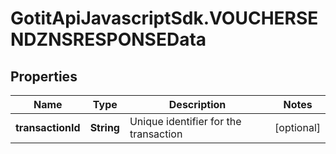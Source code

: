 # GotitApiJavascriptSdk.VOUCHERSENDZNSRESPONSEData

## Properties

Name | Type | Description | Notes
------------ | ------------- | ------------- | -------------
**transactionId** | **String** | Unique identifier for the transaction | [optional] 


